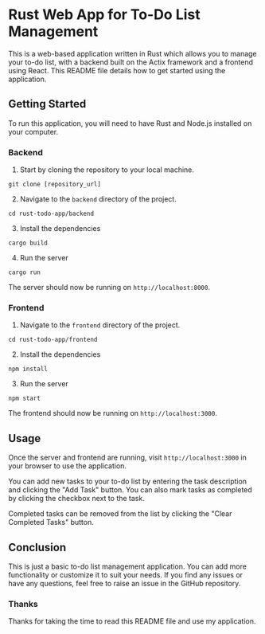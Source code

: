 # Rust Web App for To-Do List Management

This is a web-based application written in Rust which allows you to manage your to-do list, with a backend built on the Actix framework and a frontend using React. This README file details how to get started using the application.

## Getting Started

To run this application, you will need to have Rust and Node.js installed on your computer.

### Backend

1. Start by cloning the repository to your local machine.

```
git clone [repository_url]
```

2. Navigate to the `backend` directory of the project.

```
cd rust-todo-app/backend
```

3. Install the dependencies

```
cargo build
```

4. Run the server

```
cargo run
```

The server should now be running on `http://localhost:8000`.

### Frontend

1. Navigate to the `frontend` directory of the project.

```
cd rust-todo-app/frontend
```

2. Install the dependencies

```
npm install
```

3. Run the server

```
npm start
```

The frontend should now be running on `http://localhost:3000`.

## Usage

Once the server and frontend are running, visit `http://localhost:3000` in your browser to use the application.

You can add new tasks to your to-do list by entering the task description and clicking the "Add Task" button. You can also mark tasks as completed by clicking the checkbox next to the task.

Completed tasks can be removed from the list by clicking the "Clear Completed Tasks" button.

## Conclusion

This is just a basic to-do list management application. You can add more functionality or customize it to suit your needs. If you find any issues or have any questions, feel free to raise an issue in the GitHub repository. 

### Thanks

Thanks for taking the time to read this README file and use my application.